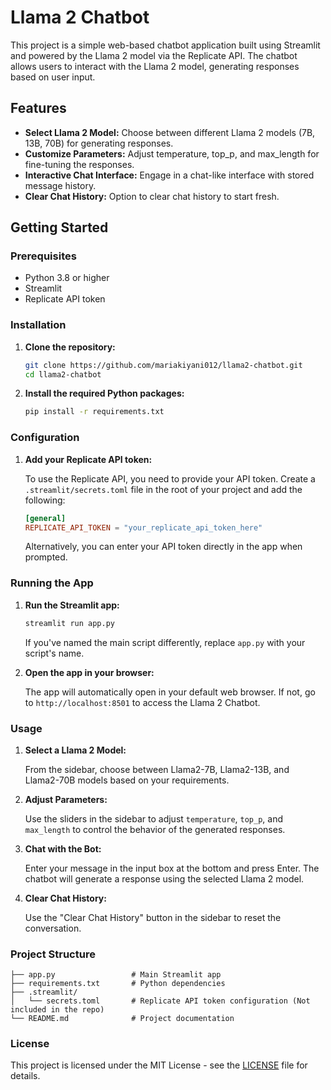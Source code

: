 # Llama 2 Chatbot

This project is a simple web-based chatbot application built using Streamlit and powered by the Llama 2 model via the Replicate API. The chatbot allows users to interact with the Llama 2 model, generating responses based on user input.

## Features

- **Select Llama 2 Model:** Choose between different Llama 2 models (7B, 13B, 70B) for generating responses.
- **Customize Parameters:** Adjust temperature, top_p, and max_length for fine-tuning the responses.
- **Interactive Chat Interface:** Engage in a chat-like interface with stored message history.
- **Clear Chat History:** Option to clear chat history to start fresh.

## Getting Started

### Prerequisites

- Python 3.8 or higher
- Streamlit
- Replicate API token


### Installation

1. **Clone the repository:**

   ```bash
   git clone https://github.com/mariakiyani012/llama2-chatbot.git
   cd llama2-chatbot

2. **Install the required Python packages:**

   ```bash
   pip install -r requirements.txt
   ```

### Configuration

1. **Add your Replicate API token:**

   To use the Replicate API, you need to provide your API token. Create a `.streamlit/secrets.toml` file in the root of your project and add the following:

   ```toml
   [general]
   REPLICATE_API_TOKEN = "your_replicate_api_token_here"
   ```

   Alternatively, you can enter your API token directly in the app when prompted.

### Running the App

1. **Run the Streamlit app:**

   ```bash
   streamlit run app.py
   ```

   If you've named the main script differently, replace `app.py` with your script's name.

2. **Open the app in your browser:**

   The app will automatically open in your default web browser. If not, go to `http://localhost:8501` to access the Llama 2 Chatbot.

### Usage

1. **Select a Llama 2 Model:**

   From the sidebar, choose between Llama2-7B, Llama2-13B, and Llama2-70B models based on your requirements.

2. **Adjust Parameters:**

   Use the sliders in the sidebar to adjust `temperature`, `top_p`, and `max_length` to control the behavior of the generated responses.

3. **Chat with the Bot:**

   Enter your message in the input box at the bottom and press Enter. The chatbot will generate a response using the selected Llama 2 model.

4. **Clear Chat History:**

   Use the "Clear Chat History" button in the sidebar to reset the conversation.

### Project Structure

```
├── app.py                 # Main Streamlit app
├── requirements.txt       # Python dependencies
├── .streamlit/
│   └── secrets.toml       # Replicate API token configuration (Not included in the repo)
└── README.md              # Project documentation
```

### License

This project is licensed under the MIT License - see the [LICENSE](LICENSE) file for details.
